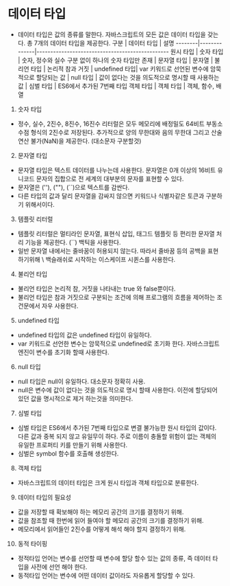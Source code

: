 # 데이터 타입

- 데이터 타입은 값의 종류를 말한다. 자바스크립트의 모든 값은 데이터 타입을 갖는다. 총 7개의 데이터 타입을 제공한다.
  구분 | 데이터 타입 | 설명
  --------|--------------|------------------------------------------------
  원시 타입 | 숫자 타입 | 숫자, 정수와 실수 구분 없이 하나의 숫자 타입만 존재
  | 문자열 타입 | 문자열
  | 불리언 타입 | 논리적 참과 거짓
  | undefined 타입| var 키워드로 선언된 변수에 암묵적으로 할당되는 값
  | null 타입 | 값이 없다는 것을 의도적으로 명시할 때 사용하는 값
  | 심벌 타입 | ES6에서 추가된 7번째 타입
  객체 타입 | 객체 타입 | 객체, 함수, 배열

1. 숫자 타입

- 정수, 실수, 2진수, 8진수, 16진수 리터럴은 모두 메모리에 배정밀도 64비트 부동소수점 형식의 2진수로 저장된다.
  추가적으로 양의 무한대와 음의 무한대 그리고 산술연산 불가(NaN)을 제공한다. (대소문자 구분할것)

2. 문자열 타입

- 문자열 타입은 텍스트 데이터를 나누는데 사용한다. 문자열은 0개 이상의 16비트 유니코드 문자의 집합으로 전 세계의 대부분의 문자를 표현할 수 있다.
- 문자열은 (''), (""), (``)으로 텍스트를 감싼다.
- 다른 타입의 값과 달리 문자열을 감싸지 않으면 키워드나 식별자같은 토큰과 구분하기 위해서이다.

3. 템플릿 리터럴

- 템플릿 리터럴은 멀티라인 문자열, 표현식 삽입, 태그드 템플릿 등 편리한 문자열 처리 기능을 제공한다. (``) 백틱을 사용한다.
- 일반 문자열 내에서는 줄바꿈이 허용되지 않는다. 따라서 줄바꿈 등의 공백을 표현하기위해 \ 백슬래쉬로 시작하는 이스케이프 시퀸스를 사용한다.

4. 불리언 타입

- 불리언 타입은 논리적 참, 거짓을 나타내는 true 와 false뿐이다.
- 불리언 타입은 참과 거짓으로 구분되는 조건에 의해 프로그램의 흐름을 제어하는 조건문에서 자우 사용한다.

5. undefined 타입

- undefined 타입의 값은 undefined 타입이 유일하다.
- var 키워드로 선언한 변수는 암묵적으로 undefined로 초기화 한다. 자바스크립트 엔진이 변수를 초기화 할때 사용한다.

6. null 타입

- null 타입은 null이 유일하다. 대소문자 정확히 사용.
- null은 변수에 값이 없다는 것을 의도적으로 명시 할때 사용한다. 이전에 할당되어 있던 값을 명시적으로 제거 하는것을 의미한다.

7. 심벌 타입

- 심벌 타입은 ES6에서 추가된 7번째 타입으로 변결 불가능한 원시 타입의 값이다. 다른 값과 중복 되지 않고 유일무이 하다. 주로 이름이 충돌할 위험이 없는 객체의 유일한 프로퍼티 키를 만들기 위해 사용한다.
- 심벌은 symbol 함수를 호출해 생성한다.

8. 객체 타입

- 자바스크립트의 데이터 타입은 크게 원시 타입과 객체 타입으로 분류한다.

9. 데이터 타입의 필요성

- 값을 저장할 때 확보해야 하는 메모리 공간의 크기를 결정하기 위해.
- 값을 참조할 때 한번에 읽어 들여야 할 메모리 공간의 크기를 결정하기 위해.
- 메모리에서 읽어들인 2진수를 어떻게 해석 해야 할지 결정하기 위해.

10. 동적 타이핑

- 정적타입 언어는 변수를 선언할 때 변수에 할당 할수 있는 값의 종류, 즉 데이터 타입을 사전에 선언 해야 한다.
- 동적타입 언어는 변수에 어떤 데이터 값이라도 자유롭게 할당할 수 있다.
